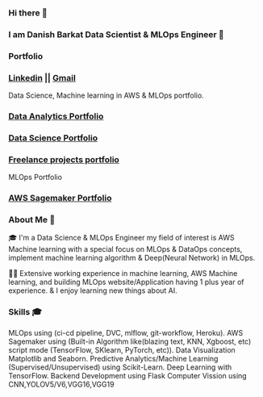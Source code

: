 ### Hi there 👋

### I am Danish Barkat Data Scientist & MLOps Engineer 👋

### Portfolio 

### [Linkedin](https://www.linkedin.com/in/danish-barkat-852496149/)    ||    [Gmail](barkatdanish44@gmail.com)


Data Science, Machine learning in AWS & MLOps portfolio.

### [Data Analytics Portfolio](https://github.com/Dan-445/DataAnalytics)

### [Data Science Portfolio](https://github.com/Dan-445/Datascience)

### [Freelance projects portfolio](https://github.com/Dan-445/Freelance-Projects-Food-Detection)

MLOps Portfolio

### [AWS Sagemaker Portfolio](https://github.com/Dan-445/Freelance-Projects-Food-Detection)

### About Me 🚀

🎓 I'm a Data Science & MLOps Engineer my field of interest is AWS Machine learning with a special focus on MLOps & DataOps concepts, implement machine learning algorithm & Deep(Neural Network) in MLOps.

👨‍💻 Extensive working experience in machine learning, AWS Machine learning, and building MLOps website/Application having 1 plus year of experience. & I enjoy learning new things about AI.

### Skills 🎓

MLOps using (ci-cd pipeline, DVC, mlflow, git-workflow, Heroku).
AWS Sagemaker using (Built-in Algorithm like(blazing text, KNN, Xgboost, etc) script mode (TensorFlow, SKlearn, PyTorch, etc)).
Data Visualization Matplotlib and Seaborn.
Predictive Analytics/Machine Learning (Supervised/Unsupervised) using Scikit-Learn.
Deep Learning with TensorFlow.
Backend Development using Flask
Computer Vission using CNN,YOLOV5/V6,VGG16,VGG19
